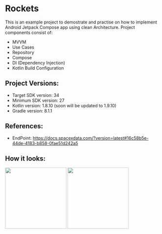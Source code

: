 # Rockets

This is an example project to demostrate and practise on how to implement Android Jetpack Compose app using clean Architecture.
Project components consist of:
  * MVVM
  * Use Cases
  * Repository
  * Compose
  * DI (Dependency Injection)
  * Kotlin Build Configuration 

## Project Versions:
  * Target SDK version: 34
  * Minimum SDK version: 27
  * Kotlin version: 1.8.10 (soon will be updated to 1.9.10)
  * Gradle version: 8.1.1

## References:
 * EndPoint: https://docs.spacexdata.com/?version=latest#16c58b5e-44de-4183-b858-0fae51d242a5
## How it looks: 
<img src="https://github.com/r1n1os/Rockets/assets/32699540/af18fd71-6eff-4b7c-a65f-33daa6f76d70" width="200">
<img src="https://github.com/r1n1os/Rockets/assets/32699540/63c3d41d-2834-466d-8cb1-9f37de10bbff" width="200">

